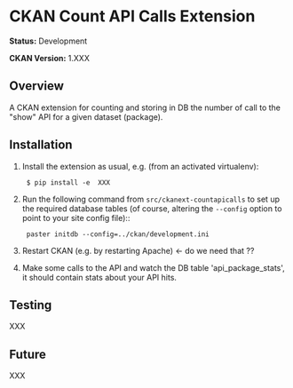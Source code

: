 CKAN Count API Calls Extension
==============================

**Status:** Development

**CKAN Version:** 1.XXX


Overview
--------

A CKAN extension for counting and storing in DB the number of call to the "show" API for a given dataset (package).

Installation
------------

1. Install the extension as usual, e.g. (from an activated virtualenv):

		$ pip install -e  XXX


2. Run the following command from ``src/ckanext-countapicalls`` to
   set up the required database tables (of course, altering the
   ``--config`` option to point to your site config file)::

		paster initdb --config=../ckan/development.ini

3. Restart CKAN (e.g. by restarting Apache) <- do we need that ??

4. Make some calls to the API and watch the DB table 'api_package_stats', it should contain stats about your API hits.

Testing
-------

XXX

Future
------

XXX